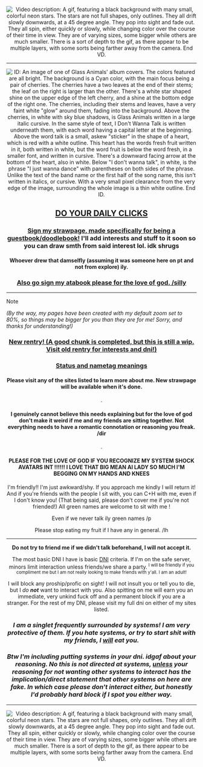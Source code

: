 *<p align=center>* ![Video description: A gif, featuring a black background with many small, colorful neon stars. The stars are not full shapes, only outlines. They all drift slowly downwards, at a 45 degree angle. They pop into sight and fade out. They all spin, either quickly or slowly, while changing color over the course of their time in view. They are of varying sizes, some bigger while others are much smaller. There is a sort of depth to the gif, as there appear to be multiple layers, with some sorts being farther away from the camera. End VD.](https://github.com/user-attachments/assets/0b3d7d33-1184-47b6-bfed-b01fef71e8e0)

---

*<p align=center>* ![ID: An image of one of Glass Animals' album covers. The colors featured are all bright. The background is a Cyan color, with the main focus being a pair of cherries. The cherries have a two leaves at the end of their stems; the leaf on the right is larger than the other. There's a white star shaped shine on the upper edge of the left cherry, and a shine at the bottom edge of the right one. The cherries, including their stems and leaves, have a very faint white "glow" around them, fading into the background. Above the cherries, in white with sky blue shadows, is Glass Animals written in a large italic cursive. In the same style of text, I Don't Wanna Talk is written underneath them, with each word having a capital letter at the beginning. Above the word talk is a small, askew "sticker" in the shape of a heart, which is red with a white outline. This heart has the words fresh fruit written in it, both written in white, but the word fruit is below the word fresh, in a smaller font, and written in cursive. There's a downward facing arrow at the bottom of the heart, also in white. Below "I don't wanna talk", in white, is the phrase "I just wanna dance" with parentheses on both sides of the phrase. Unlike the text of the band name or the first half of the song name, this isn't written in italics, or cursive. With a very small pixel clearance from the very edge of the image, surrounding the whole image is a thin white outline. End ID.](https://imgur.com/7j2nfmF.png)




## *<p align=center>* [DO YOUR DAILY CLICKS](https://arab.org/click-to-help/palestine/)

### *<p align=center>* [Sign my strawpage, made specifically for being a guestbook/doodlebook!](https://chrispybeans.straw.page/) I'll add interests and stuff to it soon so you can draw smth from said interest lol. idk shrugs
#### *<p align=center>* Whoever drew that damselfly (assuming it was someone here on pt and not from explore) ily. 

### *<p align=center>* [Also go sign my atabook please for the love of god. /silly](https://glass-animals.atabook.org/)

---
>[!NOTE]
*(By the way, my pages have been created with my default zoom set to 80%, so things may be bigger for you than they are for me! Sorry, and thanks for understanding!)*

### *<p align=center>* [New rentry! (A good chunk is completed, but this is still a wip. Visit old rentry for interests and dni!)](https://rentry.co/Chrissy-beans)

### *<p align=center>* [Status and nametag meanings](https://rentry.co/1-800-SPAMTONG)
#### *<p align=center>* Please visit any of the sites listed to learn more about me. New strawpage will be available when it's done.

<p align=center> .

#### *<p align=center>* I genuinely cannot believe this needs explaining but for the love of god don't make it weird if me and my friends are sitting together. Not everything needs to have a romantic connotation or reasoning you freak. /dir

<p align=center> .

#### <p align=center> PLEASE FOR THE LOVE OF GOD IF YOU RECOGNIZE MY SYSTEM SHOCK AVATARS INT !!!!!! I LOVE THAT BIG MEAN AI LADY SO MUCH I'M BEGGING ON MY HANDS AND KNEES

<p align=center> I'm friendly!! I'm just awkward/shy. If you approach me kindly I will return it! And if you're friends with the people I sit with, you can C+H with me, even if I don't know you! (That being said, please don't cover me if you're not friended!) All green names are welcome to sit with me !

<p align=center> Even if we never talk ily green names /p

*<p align=center>* Please stop eating my fruit if I have any in general. /lh


---


*<p align=center>* **__Do not try to friend me if we didn't talk beforehand, I will not accept it.__**

*<p align=center>* The most basic DNI I have is basic [DNI](https://dni-criteria.carrd.co/) criteria. If I'm on the safe server, minors limit interaction unless friends/we share a party.<sup> I will be friendly if you compliment me but I am not really looking to make friends with y'all. I am an adult!</sup> 

*<p align=center>* I will block any proship/profic on sight! I will not insult you or tell you to die, but I *do **not*** want to interact with you. Also spitting on me will earn you an immediate, very unkind fuck off and a permanent block if you are a stranger. For the rest of my DNI, please visit my full dni on either of my sites listed.

### *<p align=center>* *I am a singlet frequently surrounded by systems! I am very protective of them. If you hate systems, or try to start shit with my friends, I **<ins>will</ins>** eat you.*
### *<p align=center>* *Btw I'm including putting systems in your dni. idgaf about your reasoning. No this is not directed at systems, <ins>unless</ins> your reasoning for not wanting other systems to interact has the implication/direct statement that other systems on here are fake. In which case please don't interact either, but honestly I'd probably hard block if I spot you either way.*
---
*<p align=center>* ![Video description: A gif, featuring a black background with many small, colorful neon stars. The stars are not full shapes, only outlines. They all drift slowly downwards, at a 45 degree angle. They pop into sight and fade out. They all spin, either quickly or slowly, while changing color over the course of their time in view. They are of varying sizes, some bigger while others are much smaller. There is a sort of depth to the gif, as there appear to be multiple layers, with some sorts being farther away from the camera. End VD.](https://github.com/user-attachments/assets/ccebceb9-7cbc-44e5-9a6d-254b0ab97b29)
